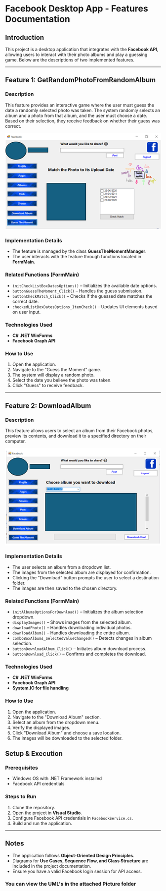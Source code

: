 # Facebook Desktop App - Features Documentation

## Introduction
This project is a desktop application that integrates with the **Facebook API**, allowing users to interact with their photo albums and play a guessing game. Below are the descriptions of two implemented features.

---

## Feature 1: GetRandomPhotoFromRandomAlbum

### Description
This feature provides an interactive game where the user must guess the date a randomly selected photo was taken. The system randomly selects an album and a photo from that album, and the user must choose a date. Based on their selection, they receive feedback on whether their guess was correct.

<img src="./Pictures/Feature1.png" alt="A1" width="600">

### Implementation Details
- The feature is managed by the class **GuessTheMomentManager**.
- The user interacts with the feature through functions located in **FormMain**.

### Related Functions (FormMain)
- `initCheckListBoxDatesOptions()` – Initializes the available date options.
- `buttonGuessTheMoment_Click()` – Handles the guess submission.
- `buttonCheckMatch_Click()` – Checks if the guessed date matches the correct date.
- `checkedListBoxDatesOptions_ItemCheck()` – Updates UI elements based on user input.

### Technologies Used
- **C# .NET WinForms**
- **Facebook Graph API**

### How to Use
1. Open the application.
2. Navigate to the "Guess the Moment" game.
3. The system will display a random photo.
4. Select the date you believe the photo was taken.
5. Click "Guess" to receive feedback.

---

## Feature 2: DownloadAlbum

### Description
This feature allows users to select an album from their Facebook photos, preview its contents, and download it to a specified directory on their computer.

<img src="./Pictures/Feature2.png" alt="A1" width="600">

### Implementation Details
- The user selects an album from a dropdown list.
- The images from the selected album are displayed for confirmation.
- Clicking the "Download" button prompts the user to select a destination folder.
- The images are then saved to the chosen directory.

### Related Functions (FormMain)
- `initAlbumsOptionsForDownload()` – Initializes the album selection dropdown.
- `displayImages()` – Shows images from the selected album.
- `downloadPhoto()` – Handles downloading individual photos.
- `downloadAlbum()` – Handles downloading the entire album.
- `comboBoxAlbums_SelectedValueChanged()` – Detects changes in album selection.
- `buttonDownloadAlbum_Click()` – Initiates album download process.
- `buttonDownload_Click()` – Confirms and completes the download.

### Technologies Used
- **C# .NET WinForms**
- **Facebook Graph API**
- **System.IO for file handling**

### How to Use
1. Open the application.
2. Navigate to the "Download Album" section.
3. Select an album from the dropdown menu.
4. Verify the displayed images.
5. Click "Download Album" and choose a save location.
6. The images will be downloaded to the selected folder.

## Setup & Execution
### Prerequisites
- Windows OS with .NET Framework installed
- Facebook API credentials

### Steps to Run
1. Clone the repository.
2. Open the project in **Visual Studio**.
3. Configure Facebook API credentials in `FacebookService.cs`.
4. Build and run the application.

---

## Notes
- The application follows **Object-Oriented Design Principles**.
- Diagrams for **Use Cases, Sequence Flow, and Class Structure** are included in the project documentation.
- Ensure you have a valid Facebook login session for API access.

### You can view the UML's in the attached Picture folder
